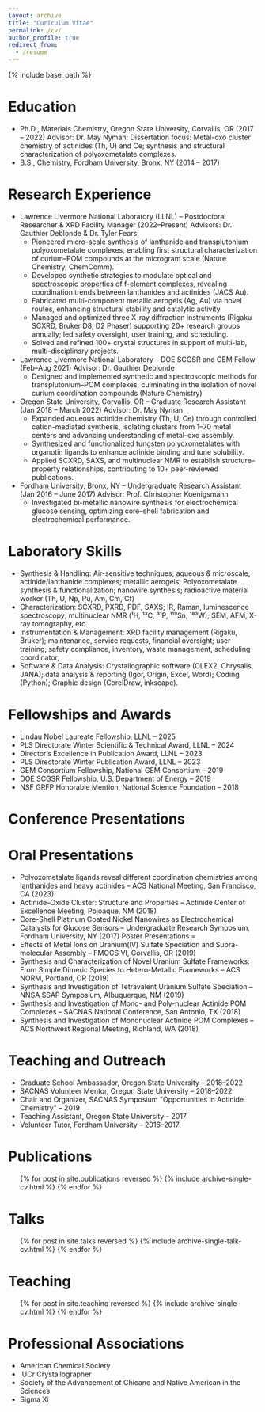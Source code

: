 ```yaml
---
layout: archive
title: "Curiculum Vitae"
permalink: /cv/
author_profile: true
redirect_from:
  - /resume
---
```


{% include base_path %}

Education
======
* Ph.D., Materials Chemistry, Oregon State University, Corvallis, OR (2017 – 2022) 
Advisor: Dr. May Nyman; Dissertation focus: Metal-oxo cluster chemistry of actinides (Th, U) and Ce; synthesis and structural characterization of polyoxometalate complexes.
* B.S., Chemistry, Fordham University, Bronx, NY (2014 – 2017)

Research Experience
======
* Lawrence Livermore National Laboratory (LLNL) – Postdoctoral Researcher & XRD Facility Manager (2022–Present)
Advisors: Dr. Gauthier Deblonde & Dr. Tyler Fears
	* Pioneered micro-scale synthesis of lanthanide and transplutonium polyoxometalate complexes, enabling first structural characterization of curium–POM compounds at the microgram scale (Nature Chemistry, ChemComm).
	* Developed synthetic strategies to modulate optical and spectroscopic properties of f-element complexes, revealing coordination trends between lanthanides and actinides (JACS Au).
	* Fabricated multi-component metallic aerogels (Ag, Au) via novel routes, enhancing structural stability and catalytic activity.
	* Managed and optimized three X-ray diffraction instruments (Rigaku SCXRD, Bruker D8, D2 Phaser) supporting 20+ research groups annually; led safety oversight, user training, and scheduling.
	* Solved and refined 100+ crystal structures in support of multi-lab, multi-disciplinary projects.
* Lawrence Livermore National Laboratory – DOE SCGSR and GEM Fellow (Feb–Aug 2021)
Advisor: Dr. Gauthier Deblonde
	* Designed and implemented synthetic and spectroscopic methods for transplutonium–POM complexes, culminating in the isolation of novel curium coordination compounds (Nature Chemistry)
* Oregon State University, Corvallis, OR – Graduate Research Assistant (Jan 2018 – March 2022)
Advisor: Dr. May Nyman
	 * Expanded aqueous actinide chemistry (Th, U, Ce) through controlled cation-mediated synthesis, isolating clusters from 1–70 metal centers and advancing understanding of metal–oxo assembly.
	* Synthesized and functionalized tungsten polyoxometalates with organotin ligands to enhance actinide binding and tune solubility.
	* Applied SCXRD, SAXS, and multinuclear NMR to establish structure–property relationships, contributing to 10+ peer-reviewed publications.
* Fordham University, Bronx, NY – Undergraduate Research Assistant (Jan 2016 – June 2017)
Advisor: Prof. Christopher Koenigsmann
	* Investigated bi-metallic nanowire synthesis for electrochemical glucose sensing, optimizing core–shell fabrication and electrochemical performance.

Laboratory Skills
======
* Synthesis & Handling: Air-sensitive techniques; aqueous & microscale; actinide/lanthanide complexes; metallic aerogels; Polyoxometalate synthesis & functionalization; nanowire synthesis; radioactive material worker (Th, U, Np, Pu, Am, Cm, Cf)
* Characterization: SCXRD, PXRD, PDF, SAXS; IR, Raman, luminescence spectroscopy; multinuclear NMR (¹H, ¹³C, ³¹P, ¹¹⁹Sn, ¹⁸³W); SEM, AFM, X-ray tomography, etc.
* Instrumentation & Management: XRD facility management (Rigaku, Bruker); maintenance, service requests, financial oversight; user training, safety compliance, inventory, waste management, scheduling coordinator, 
* Software & Data Analysis: Crystallographic software (OLEX2, Chrysalis, JANA); data analysis & reporting (Igor, Origin, Excel, Word); Coding (Python); Graphic design (CorelDraw, inkscape).
  
Fellowships and Awards
======
* Lindau Nobel Laureate Fellowship, LLNL – 2025
* PLS Directorate Winter Scientific & Technical Award, LLNL – 2024
* Director’s Excellence in Publication Award, LLNL – 2023
* PLS Directorate Winter Publication Award, LLNL – 2023
* GEM Consortium Fellowship, National GEM Consortium – 2019
* DOE SCGSR Fellowship, U.S. Department of Energy – 2019
* NSF GRFP Honorable Mention, National Science Foundation – 2018

Conference Presentations
======
Oral Presentations
=
* Polyoxometalate ligands reveal different coordination chemistries among lanthanides and heavy actinides – ACS National Meeting, San Francisco, CA (2023)
* Actinide–Oxide Cluster: Structure and Properties – Actinide Center of Excellence Meeting, Pojoaque, NM (2018)
* Core-Shell Platinum Coated Nickel Nanowires as Electrochemical Catalysts for Glucose Sensors – Undergraduate Research Symposium, Fordham University, NY (2017)
Poster Presentations
=
* Effects of Metal Ions on Uranium(IV) Sulfate Speciation and Supra-molecular Assembly – FMOCS VI, Corvallis, OR (2019)
* Synthesis and Characterization of Novel Uranium Sulfate Frameworks: From Simple Dimeric Species to Hetero-Metallic Frameworks – ACS NORM, Portland, OR (2019)
* Synthesis and Investigation of Tetravalent Uranium Sulfate Speciation – NNSA SSAP Symposium, Albuquerque, NM (2019)
* Synthesis and Investigation of Mono- and Poly-nuclear Actinide POM Complexes – SACNAS National Conference, San Antonio, TX (2018)
* Synthesis and Investigation of Mononuclear Actinide POM Complexes – ACS Northwest Regional Meeting, Richland, WA (2018)

Teaching and Outreach
======
* Graduate School Ambassador, Oregon State University – 2018–2022
* SACNAS Volunteer Mentor, Oregon State University – 2018–2022
* Chair and Organizer, SACNAS Symposium "Opportunities in Actinide Chemistry" – 2019
* Teaching Assistant, Oregon State University – 2017
* Volunteer Tutor, Fordham University – 2016–2017

Publications
======
  <ul>{% for post in site.publications reversed %}
    {% include archive-single-cv.html %}
  {% endfor %}</ul>
  
Talks
======
  <ul>{% for post in site.talks reversed %}
    {% include archive-single-talk-cv.html  %}
  {% endfor %}</ul>
  
Teaching
======
  <ul>{% for post in site.teaching reversed %}
    {% include archive-single-cv.html %}
  {% endfor %}</ul>
  
Professional Associations
======
* American Chemical Society
* IUCr Crystallographer
* Society of the Advancement of Chicano and Native American in the Sciences
* Sigma Xi


